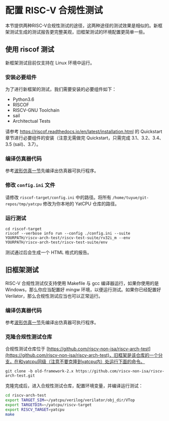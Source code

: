 # 配置 RISC-V 合规性测试

本节提供两种RISC-V合规性测试的途径，这两种途径的测试效果是相似的。新框架测试生成的测试报告更完整美观，旧框架测试的环境配置更简单一些。

## 使用 riscof 测试

新框架测试目前仅支持在 Linux 环境中运行。

### 安装必要组件

为了进行新框架的测试，我们需要安装的必要组件如下：

- Python3.6   
- RISCOF   
- RISCV-GNU Toolchain   
- sail   
- Architectual Tests

请参考 <https://riscof.readthedocs.io/en/latest/installation.html> 的 Quickstart 章节进行必要组件的安装（注意无需做完 Quickstart，只需完成 3.1、3.2、3.4、3.5 (sail)、3.7）。

### 编译仿真器代码

参考[波形仿真一节](simulation.md#%E4%BD%BF%E7%94%A8-verilator-%E4%BB%BF%E7%9C%9F%E7%94%9F%E6%88%90%E6%B3%A2%E5%BD%A2%E6%96%87%E4%BB%B6)先编译出仿真器可执行程序。

### 修改 `config.ini` 文件

请修改 `riscof-target/config.ini` 中的路径。将所有 `/home/tuyue/git-repos/tmp/yatcpu` 修改为你本地的 YatCPU 仓库的路径。
  
### 运行测试

```
cd riscof-target
riscof --verbose info run --config ./config.ini --suite YOURPATH/riscv-arch-test/riscv-test-suite/rv32i_m --env YOURPATH/riscv-arch-test/riscv-test-suite/env
```

测试通过后会生成一个 HTML 格式的报告。

## 旧框架测试

RISC-V 合规性测试仅支持使用 Makefile 与 gcc 编译器运行，如果你使用的是 Windows，那么你应当配置好 mingw 环境，以便运行测试。如果你已经配置好 Verilator，那么合规性测试应当也可以正常运行。

### 编译仿真器代码

参考[波形仿真一节](simulation.md#%E4%BD%BF%E7%94%A8-verilator-%E4%BB%BF%E7%9C%9F%E7%94%9F%E6%88%90%E6%B3%A2%E5%BD%A2%E6%96%87%E4%BB%B6)先编译出仿真器可执行程序。

### 克隆合规性测试仓库

合规性测试仓库位于 [https://github.com/riscv-non-isa/riscv-arch-test](https://github.com/riscv-non-isa/riscv-arch-test)，旧框架是该仓库的一个分支。在和yatcpu同级（注意不要克隆到yatcpu内）处运行下面的命令。

```
git clone -b old-framework-2.x https://github.com/riscv-non-isa/riscv-arch-test.git
```

克隆完成后，进入合规性测试仓库，配置环境变量，并编译运行测试：

```bash
cd riscv-arch-test
export TARGET_SIM=~/yatcpu/verilog/verilator/obj_dir/VTop
export TARGETDIR=~/yatcpu/riscv-target
export RISCV_TARGET=yatcpu
make
```
